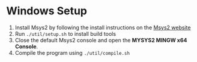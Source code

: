 

# Windows Setup

1. Install Msys2 by following the install instructions on the [Msys2 website](https://www.msys2.org/)
2. Run `./util/setup.sh` to install build tools
3. Close the default Msys2 console and open the **MYSYS2 MINGW x64 Console**.
4. Compile the program using `./util/compile.sh` 
